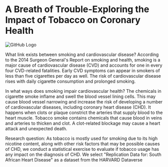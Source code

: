 # A Breath of Trouble-Exploring the Impact of Tobacco on Coronary Health
![GitHub Logo](https://www.google.com/url?sa=i&url=https%3A%2F%2Funsplash.com%2Fphotos%2Fhands-formed-together-with-red-heart-paint-cAtzHUz7Z8g&psig=AOvVaw3bJEXw1-bNg3feW0Rnyz0E&ust=1713278395000000&source=images&cd=vfe&opi=89978449&ved=0CBIQjRxqFwoTCKiS_cO5xIUDFQAAAAAdAAAAABAE.jpg)

What link exists between smoking and cardiovascular disease?
According to the 2014 Surgeon General's Report on smoking and health, smoking is a major cause of
cardiovascular disease (CVD) and accounts for one in every four CVD-related fatalities. Early CVD symptoms
can appear in smokers of less than five cigarettes per day as well. The risk of cardiovascular disease rises
with daily cigarette consumption and prolonged smoking.

In what ways does smoking impair cardiovascular health?
The chemicals in cigarette smoke inflame and swell the blood vessel lining cells. This may cause blood vessel
narrowing and increase the risk of developing a number of cardiovascular diseases, including coronary heart
disease (CHD). It happens when clots or plaque constrict the arteries that supply blood to the heart muscle.
Tobacco smoke contains chemicals that cause blood in veins and arteries to thicken and clot. A clot-related
blockage may cause a heart attack and unexpected death. 

Research question:
As tobacco is mostly used for smoking due to its high nicotine content, along with other risk factors that may
be possible causes of CHD, we conduct a statistical exercise to evaluate if tobacco usage has any impact on
the diagnosis of CHD. We select "Replication Data for: South African Heart Disease" as a dataset from the
HARVARD Dataverse
